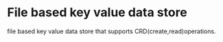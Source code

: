 # File based key value data store

file based key value data store that supports CRD(create,read)operations.
